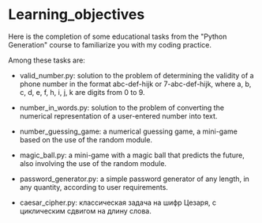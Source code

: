 # Learning_objectives
Here is the completion of some educational tasks from the "Python Generation" course to familiarize you with my coding practice.

Among these tasks are:

- valid_number.py: solution to the problem of determining the validity of a phone number in the format abc-def-hijk or 7-abc-def-hijk, where a, b, c, d, e, f, h, i, j, k are digits from 0 to 9.

- number_in_words.py: solution to the problem of converting the numerical representation of a user-entered number into text.

- number_guessing_game: a numerical guessing game, a mini-game based on the use of the random module.

- magic_ball.py: a mini-game with a magic ball that predicts the future, also involving the use of the random module.

- password_generator.py: a simple password generator of any length, in any quantity, according to user requirements.

- caesar_cipher.py: классическая задача на шифр Цезаря, с циклическим сдвигом на длину слова.